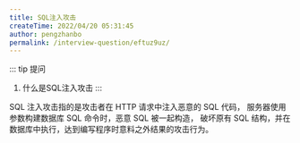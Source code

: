 ```yaml
---
title: SQL注入攻击
createTime: 2022/04/20 05:31:45
author: pengzhanbo
permalink: /interview-question/eftuz9uz/
---
```


::: tip 提问
1. 什么是SQL注入攻击
:::

SQL 注入攻击指的是攻击者在 HTTP 请求中注入恶意的 SQL 代码，
服务器使用参数构建数据库 SQL 命令时，恶意 SQL 被一起构造，
破坏原有 SQL 结构，并在数据库中执行，达到编写程序时意料之外结果的攻击行为。

